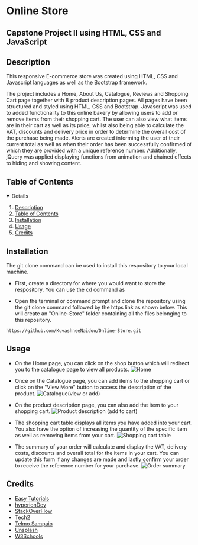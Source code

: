 # Online Store

## Capstone Project II using HTML, CSS and JavaScript

## Description 
This responsive E-commerce store was created using HTML, CSS and Javascript languages as well as the Bootstrap framework. 

The project includes a Home, About Us, Catalogue, Reviews and Shopping Cart page together with 8 product description pages. All pages have been structured and styled using HTML, CSS and Bootstrap. Javascript was used to added functionality to this online bakery by allowing users to add or remove items from their shopping cart. The user can also view what items are in their cart as well as its price, whilst also being able to calculate the VAT, discounts and delivery price in order to determine the overall cost of the purchase being made. Alerts are created informing the user of their current total as well as when their order has been successfully confirmed of which they are provided with a unique reference number. Additionally, jQuery was applied displaying functions from animation and chained effects to hiding and showing content.

## Table of Contents
<details open="open">
<ol>
<li><a href="#description">Description</a></li>
<li><a href="#table-of-contents">Table of Contents</a></li>
<li><a href="#installation">Installation</a></li>
<li><a href="#usage">Usage</a></li>
<li><a href="#credits">Credits</a></li>
</ol>
</details>

## Installation
The git clone command can be used to install this respository to your local machine.

* First, create a directory for where you would want to store the respository. You can use the cd command as 

* Open the terminal or command prompt and clone the repository using the git clone command followed by the https link as shown below.
This will create an "Online-Store" folder containing all the files belonging to this repository.
```git clone
https://github.com/KuvashneeNaidoo/Online-Store.git 
``` 

## Usage
* On the Home page, you can click on the shop button which will redirect you to the catalogue page to view all products.
![Home](https://user-images.githubusercontent.com/105747929/179355703-5ea6624b-bc54-4013-b553-5975b10191fc.png)

* Once on the Catalogue page, you can add items to the shopping cart or click on the "View More" button to access the description of the product. 
![Catalogue(view or add)](https://user-images.githubusercontent.com/105747929/179355775-89654087-5f1b-474d-99a8-e605096a316f.png)

* On the product description page, you can also add the item to your shopping cart.
![Product description (add to cart)](https://user-images.githubusercontent.com/105747929/179355880-0f9eb6e5-3df3-4c71-8032-7b1db2dec180.png)

* The shopping cart table displays all items you have added into your cart. You also have the option of increasing the quantity of the specific item as well as removing items from your cart.
![Shopping cart table](https://user-images.githubusercontent.com/105747929/179355908-c9fb30f9-3f64-4d3d-afb6-fc9e58bcc43a.png)

* The summary of your order will calculate and display the VAT, delivery costs, discounts and overall total for the items in your cart.
You can update this form if any changes are made and lastly confirm your order to receive the reference number for your purchase.
![Order summary](https://user-images.githubusercontent.com/105747929/179355952-d5c6a5a1-f472-43c5-8c6b-d42cddef6cf1.png)

## Credits
* [Easy Tutorials](https://youtu.be/yQimoqo0-7g)
* [hyperionDev](https://www.hyperiondev.com)
* [StackOverFlow](https://stackoverflow.com)
* [Tech2](https://youtu.be/37KohMnIP7Q)
* [Telmo Sampaio](https://youtu.be/B20Getj_Zk4)
* [Unsplash](https://unsplash.com)
* [W3Schools](https://www.w3schools.com)
